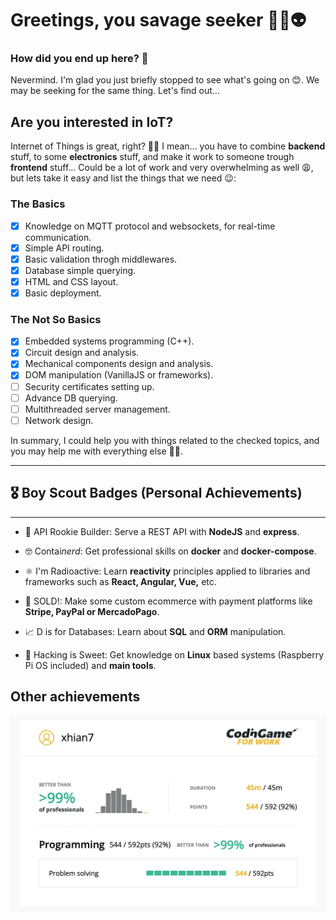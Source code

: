 # Greetings, you savage seeker 🖖🏼👽

### How did you end up here? 🤔

Nevermind. I'm glad you just briefly stopped to see what's going on 😊. We may be seeking for the same thing. Let's find out...

## Are you interested in IoT?

Internet of Things is great, right? 🤘🏼 I mean... you have to combine **backend** stuff, to some **electronics** stuff, and make it work to someone trough **frontend** stuff... Could be a lot of work and very overwhelming as well 😩, but lets take it easy and list the things that we need 😉:

### The Basics

- [x] Knowledge on MQTT protocol and websockets, for real-time communication.
- [x] Simple API routing.
- [x] Basic validation throgh middlewares.
- [x] Database simple querying.
- [x] HTML and CSS layout.
- [x] Basic deployment.

### The Not So Basics

- [x] Embedded systems programming (C++).
- [x] Circuit design and analysis.
- [x] Mechanical components design and analysis.
- [x] DOM manipulation (VanillaJS or frameworks).
- [ ] Security certificates setting up.
- [ ] Advance DB querying.
- [ ] Multithreaded server management.
- [ ] Network design.

<!-- | Syntax | Description |
| ----------- | ----------- |
| Header | Title |
| Paragraph | Text | -->

In summary, I could help you with things related to the checked topics, and you may help me with everything else 🤝😁.

-------

## 🎖 Boy Scout Badges (Personal Achievements)

-------

- 🤖 API Rookie Builder: Serve a REST API with **NodeJS** and **express**.

- 🤓 Contai*nerd*: Get professional skills on **docker** and **docker-compose**.

- ⚛️ I'm Radioactive: Learn **reactivity** principles applied to libraries and frameworks such as **React, Angular, Vue,** etc.

- 🤑 SOLD!: Make some custom ecommerce with payment platforms like **Stripe, PayPal or MercadoPago**.

- 📈 D is for Databases: Learn about **SQL** and **ORM** manipulation.

- 🍇 Hacking is Sweet: Get knowledge on **Linux** based systems (Raspberry Pi OS included) and **main tools**.

## Other achievements

![alt text](/img/cg.jpg)
